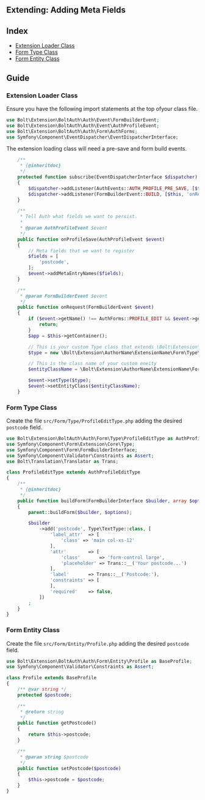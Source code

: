 Extending: Adding Meta Fields
-----------------------------

## Index

  * [Extension Loader Class](#extension-loader-class)
  * [Form Type Class](#form-type-class)
  * [Form Entity Class](#form-entity-class)


## Guide

### Extension Loader Class

Ensure you have the following import statements at the top ofyour class file.

```php
use Bolt\Extension\BoltAuth\Auth\Event\FormBuilderEvent;
use Bolt\Extension\BoltAuth\Auth\Event\AuthProfileEvent;
use Bolt\Extension\BoltAuth\Auth\Form\AuthForms;
use Symfony\Component\EventDispatcher\EventDispatcherInterface;
```

The extension loading class will need a pre-save and form build events.

```php
    /**
     * {@inheritdoc}
     */
    protected function subscribe(EventDispatcherInterface $dispatcher)
    {
        $dispatcher->addListener(AuthEvents::AUTH_PROFILE_PRE_SAVE, [$this, 'onProfileSave']);
        $dispatcher->addListener(FormBuilderEvent::BUILD, [$this, 'onRequest']);
    }

    /**
     * Tell Auth what fields we want to persist.
     *
     * @param AuthProfileEvent $event
     */
    public function onProfileSave(AuthProfileEvent $event)
    {
        // Meta fields that we want to register
        $fields = [
            'postcode',
        ];
        $event->addMetaEntryNames($fields);
    }

    /**
     * @param FormBuilderEvent $event
     */
    public function onRequest(FormBuilderEvent $event)
    {
        if ($event->getName() !== AuthForms::PROFILE_EDIT && $event->getName() !== AuthForms::PROFILE_VIEW) {
            return;
        }
        $app = $this->getContainer();

        // This is your custom Type class that extends \Bolt\Extension\BoltAuth\Auth\Form\Type\ProfileEditType
        $type = new \Bolt\Extension\AuthorName\ExtensionName\Form\Type\ProfileEditType($app['auth.config']);

        // This is the class name of your custom eneity
        $entityClassName = \Bolt\Extension\AuthorName\ExtensionName\Form\Entity\Profile::class;

        $event->setType($type);
        $event->setEntityClass($entityClassName);
    }
```

### Form Type Class

Create the file `src/Form/Type/ProfileEditType.php` adding the desired
`postcode` field.


```php
use Bolt\Extension\BoltAuth\Auth\Form\Type\ProfileEditType as AuthProfileEditType;
use Symfony\Component\Form\Extension\Core\Type;
use Symfony\Component\Form\FormBuilderInterface;
use Symfony\Component\Validator\Constraints as Assert;
use Bolt\Translation\Translator as Trans;

class ProfileEditType extends AuthProfileEditType
{
    /**
     * {@inheritdoc}
     */
    public function buildForm(FormBuilderInterface $builder, array $options)
    {
        parent::buildForm($builder, $options);

        $builder
            ->add('postcode', Type\TextType::class, [
                'label_attr'  => [
                    'class' => 'main col-xs-12'
                ],
                'attr'        => [
                    'class'       => 'form-control large',
                    'placeholder' => Trans::__('Your postcode...')
                ],
                'label'       => Trans::__('Postcode:'),
                'constraints' => [
                ],
                'required'    => false,
            ])
        ;
    }
}
```


### Form Entity Class

Create the file `src/Form/Entity/Profile.php` adding the desired `postcode`
field.

```php
use Bolt\Extension\BoltAuth\Auth\Form\Entity\Profile as BaseProfile;
use Symfony\Component\Validator\Constraints as Assert;

class Profile extends BaseProfile
{
    /** @var string */
    protected $postcode;

    /**
     * @return string
     */
    public function getPostcode()
    {
        return $this->postcode;
    }

    /**
     * @param string $postcode
     */
    public function setPostcode($postcode)
    {
        $this->postcode = $postcode;
    }
}

```
